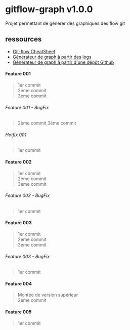 # gitflow-graph v1.0.0
Projet permettant de générer des graphiques des flow git

## ressources
- [Git-flow CheatSheet](https://danielkummer.github.io/git-flow-cheatsheet/ "Git-flow CheatSheet")
- [Générateur de graph à partir des logs](http://bit-booster.com/graph.html "Générateur de graph à partir des logs")
- [Générateur de graph à partir d'une dépôt Github](http://beta.gitflowchart.com/ "Générateur de graph à partir d'une dépôt Github")

#### Feature 001
> 1er commit  
> 2eme commit  
> 3eme commit  
###### Feature 001 - BugFix
> 2ème commit
> 3ème commit
###### Hotfix 001
> 1er commit
#### Feature 002
> 1er commit  
> 2eme commit  
> 3eme commit
###### Feature 002 - BugFix
> 1er commit  
#### Feature 003
> 1er commit  
> 2eme commit  
> 3eme commit  
###### Feature 003 - BugFix
> 1er commit  
#### Feature 004
> Montée de version supérieur  
> 2eme commit
#### Feature 005
> 1er commit  